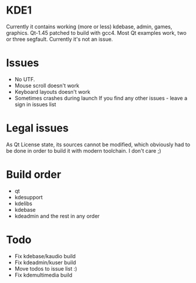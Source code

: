 KDE1
===
Currently it contains working (more or less) kdebase, admin, games, graphics.
Qt-1.45 patched to build with gcc4.
Most Qt examples work, two or three segfault. Currently it's not an issue.

Issues
===
- No UTF.
- Mouse scroll doesn't work
- Keyboard layouts doesn't work
- Sometimes crashes during launch
If you find any other issues - leave a sign in issues list

Legal issues
===
As Qt License state, its sources cannot be modified,
which obviously had to be done in order to build it
with modern toolchain. I don't care ;)

Build order
===
- qt
- kdesupport
- kdelibs
- kdebase
- kdeadmin and the rest in any order

Todo
===
- Fix kdebase/kaudio build
- Fix kdeadmin/kuser build
- Move todos to issue list :)
- Fix kdemultimedia build
